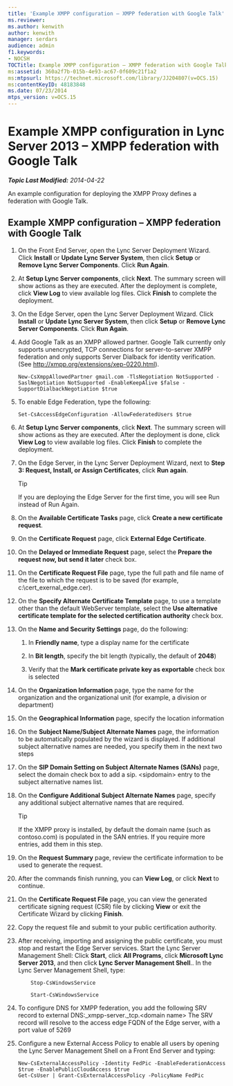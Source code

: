 ```yaml
---
title: 'Example XMPP configuration – XMPP federation with Google Talk'
ms.reviewer: 
ms.author: kenwith
author: kenwith
manager: serdars
audience: admin
f1.keywords:
- NOCSH
TOCTitle: Example XMPP configuration – XMPP federation with Google Talk
ms:assetid: 360a2f7b-015b-4e93-ac67-0f609c21f1a2
ms:mtpsurl: https://technet.microsoft.com/library/JJ204807(v=OCS.15)
ms:contentKeyID: 48183848
ms.date: 07/23/2014
mtps_version: v=OCS.15
---
```


<div data-xmlns="http://www.w3.org/1999/xhtml">

<div class="topic" data-xmlns="http://www.w3.org/1999/xhtml" data-msxsl="urn:schemas-microsoft-com:xslt" data-cs="http://msdn.microsoft.com/en-us/">

<div data-asp="http://msdn2.microsoft.com/asp">

# Example XMPP configuration in Lync Server 2013 – XMPP federation with Google Talk

</div>

<div id="mainSection">

<div id="mainBody">

<span> </span>

_**Topic Last Modified:** 2014-04-22_

An example configuration for deploying the XMPP Proxy defines a federation with Google Talk.

<div>

## Example XMPP configuration – XMPP federation with Google Talk

1.  On the Front End Server, open the Lync Server Deployment Wizard. Click **Install** or **Update Lync Server System**, then click **Setup** or **Remove Lync Server Components**. Click **Run Again**.

2.  At **Setup Lync Server components**, click **Next**. The summary screen will show actions as they are executed. After the deployment is complete, click **View Log** to view available log files. Click **Finish** to complete the deployment.

3.  On the Edge Server, open the Lync Server Deployment Wizard. Click **Install** or **Update Lync Server System**, then click **Setup** or **Remove Lync Server Components**. Click **Run Again**.

4.  Add Google Talk as an XMPP allowed partner. Google Talk currently only supports unencrypted, TCP connections for server-to-server XMPP federation and only supports Server Dialback for identity verification. (See <http://xmpp.org/extensions/xep-0220.html>).
    
        New-CsXmppAllowedPartner gmail.com -TlsNegotiation NotSupported -SaslNegotiation NotSupported -EnableKeepAlive $false -SupportDialbackNegotiation $true

5.  To enable Edge Federation, type the following:
    
        Set-CsAccessEdgeConfiguration -AllowFederatedUsers $true

6.  At **Setup Lync Server components**, click **Next**. The summary screen will show actions as they are executed. After the deployment is done, click **View Log** to view available log files. Click **Finish** to complete the deployment.

7.  On the Edge Server, in the Lync Server Deployment Wizard, next to **Step 3: Request, Install, or Assign Certificates**, click **Run again**.
    
    <div>
    

    > [!TIP]
    > If you are deploying the Edge Server for the first time, you will see Run instead of Run Again.

    
    </div>

8.  On the **Available Certificate Tasks** page, click **Create a new certificate request**.

9.  On the **Certificate Request** page, click **External Edge Certificate**.

10. On the **Delayed or Immediate Request** page, select the **Prepare the request now, but send it later** check box.

11. On the **Certificate Request File** page, type the full path and file name of the file to which the request is to be saved (for example, c:\\cert\_exernal\_edge.cer).

12. On the **Specify Alternate Certificate Template** page, to use a template other than the default WebServer template, select the **Use alternative certificate template for the selected certification authority** check box.

13. On the **Name and Security Settings** page, do the following:
    
    1.  In **Friendly name**, type a display name for the certificate
    
    2.  In **Bit length**, specify the bit length (typically, the default of **2048**)
    
    3.  Verify that the **Mark certificate private key as exportable** check box is selected

14. On the **Organization Information** page, type the name for the organization and the organizational unit (for example, a division or department)

15. On the **Geographical Information** page, specify the location information

16. On the **Subject Name/Subject Alternate Names** page, the information to be automatically populated by the wizard is displayed. If additional subject alternative names are needed, you specify them in the next two steps

17. On the **SIP Domain Setting on Subject Alternate Names (SANs)** page, select the domain check box to add a sip. \<sipdomain\> entry to the subject alternative names list.

18. On the **Configure Additional Subject Alternate Names** page, specify any additional subject alternative names that are required.
    
    <div>
    

    > [!TIP]
    > If the XMPP proxy is installed, by default the domain name (such as contoso.com) is populated in the SAN entries. If you require more entries, add them in this step.

    
    </div>

19. On the **Request Summary** page, review the certificate information to be used to generate the request.

20. After the commands finish running, you can **View Log**, or click **Next** to continue.

21. On the **Certificate Request File** page, you can view the generated certificate signing request (CSR) file by clicking **View** or exit the Certificate Wizard by clicking **Finish**.

22. Copy the request file and submit to your public certification authority.

23. After receiving, importing and assigning the public certificate, you must stop and restart the Edge Server services. Start the Lync Server Management Shell: Click **Start**, click **All Programs**, click **Microsoft Lync Server 2013**, and then click **Lync Server Management Shell**.. In the Lync Server Management Shell, type:
    ```
        Stop-CsWindowsService
    ```
	
    ```
        Start-CsWindowsService
    ```
	
24. To configure DNS for XMPP federation, you add the following SRV record to external DNS:\_xmpp-server.\_tcp.\<domain name\> The SRV record will resolve to the access edge FQDN of the Edge server, with a port value of 5269

25. Configure a new External Access Policy to enable all users by opening the Lync Server Management Shell on a Front End Server and typing:
    
        New-CsExternalAccessPolicy -Identity FedPic -EnableFederationAccess $true -EnablePublicCloudAccess $true
        Get-CsUser | Grant-CsExternalAccessPolicy -PolicyName FedPic

</div>

</div>

<span> </span>

</div>

</div>

</div>

